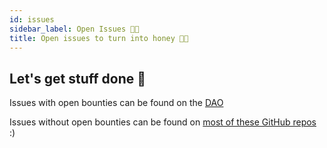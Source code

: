 ```yaml
---
id: issues 
sidebar_label: Open Issues 🐝🌺
title: Open issues to turn into honey 🐝🌺
---
```


## Let's get stuff done 🍯

Issues with open bounties can be found on the [DAO](https://rinkeby.aragon.org/#/0xe520428C232F6Da6f694b121181f907931fD2211)

Issues without open bounties can be found on [most of these GitHub repos](https://github.com/1Hive) :)
